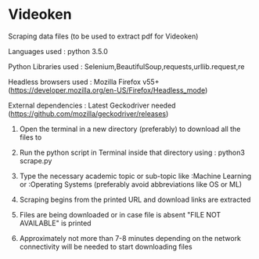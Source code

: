 # Videoken
Scraping data files (to be used to extract pdf for Videoken)

Languages used : python 3.5.0

Python Libraries used : Selenium,BeautifulSoup,requests,urllib.request,re

Headless browsers used : Mozilla Firefox v55+ (https://developer.mozilla.org/en-US/Firefox/Headless_mode)

External dependencies : Latest Geckodriver needed (https://github.com/mozilla/geckodriver/releases)


1. Open the terminal in a new directory (preferably) to download all the files to

2. Run the python script in Terminal inside that directory using :  python3 scrape.py

3. Type the necessary academic topic or sub-topic like :Machine Learning or :Operating Systems (preferably avoid abbreviations like OS or ML)

4. Scraping begins from the printed URL and download links are extracted 

5. Files are being downloaded or in case file is absent "FILE NOT AVAILABLE" is printed

5. Approximately not more than 7-8 minutes depending on the network connectivity will be needed to start downloading files
